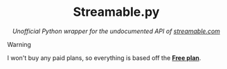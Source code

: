 <h1 align="center">Streamable.py</h1>
<p align="center">
    <i>
        Unofficial Python wrapper for the undocumented API of <a href="https://streamable.com">streamable.com</a>
    </i>
</p>

> [!WARNING]
>
> I won't buy any paid plans, so everything is based off the [**Free plan**](https://streamable.com/pricing).
